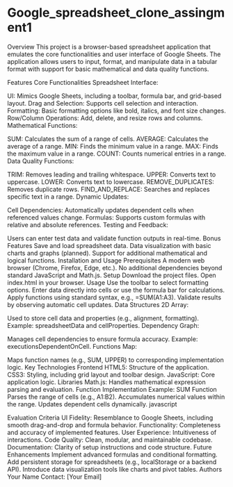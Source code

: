 # Google_spreadsheet_clone_assingment1
Overview
This project is a browser-based spreadsheet application that emulates the core functionalities and user interface of Google Sheets. The application allows users to input, format, and manipulate data in a tabular format with support for basic mathematical and data quality functions.

Features
Core Functionalities
Spreadsheet Interface:

UI: Mimics Google Sheets, including a toolbar, formula bar, and grid-based layout.
Drag and Selection: Supports cell selection and interaction.
Formatting: Basic formatting options like bold, italics, and font size changes.
Row/Column Operations: Add, delete, and resize rows and columns.
Mathematical Functions:

SUM: Calculates the sum of a range of cells.
AVERAGE: Calculates the average of a range.
MIN: Finds the minimum value in a range.
MAX: Finds the maximum value in a range.
COUNT: Counts numerical entries in a range.
Data Quality Functions:

TRIM: Removes leading and trailing whitespace.
UPPER: Converts text to uppercase.
LOWER: Converts text to lowercase.
REMOVE_DUPLICATES: Removes duplicate rows.
FIND_AND_REPLACE: Searches and replaces specific text in a range.
Dynamic Updates:

Cell Dependencies: Automatically updates dependent cells when referenced values change.
Formulas: Supports custom formulas with relative and absolute references.
Testing and Feedback:

Users can enter test data and validate function outputs in real-time.
Bonus Features
Save and load spreadsheet data.
Data visualization with basic charts and graphs (planned).
Support for additional mathematical and logical functions.
Installation and Usage
Prerequisites
A modern web browser (Chrome, Firefox, Edge, etc.).
No additional dependencies beyond standard JavaScript and Math.js.
Setup
Download the project files.
Open index.html in your browser.
Usage
Use the toolbar to select formatting options.
Enter data directly into cells or use the formula bar for calculations.
Apply functions using standard syntax, e.g., =SUM(A1:A3).
Validate results by observing automatic cell updates.
Data Structures
2D Array:

Used to store cell data and properties (e.g., alignment, formatting).
Example: spreadsheetData and cellProperties.
Dependency Graph:

Manages cell dependencies to ensure formula accuracy.
Example: executionsDependentOnCell.
Functions Map:

Maps function names (e.g., SUM, UPPER) to corresponding implementation logic.
Key Technologies
Frontend
HTML5: Structure of the application.
CSS3: Styling, including grid layout and toolbar design.
JavaScript: Core application logic.
Libraries
Math.js: Handles mathematical expression parsing and evaluation.
Function Implementation
Example: SUM Function
Parses the range of cells (e.g., A1:B2).
Accumulates numerical values within the range.
Updates dependent cells dynamically.
javascript

Evaluation Criteria
UI Fidelity: Resemblance to Google Sheets, including smooth drag-and-drop and formula behavior.
Functionality: Completeness and accuracy of implemented features.
User Experience: Intuitiveness of interactions.
Code Quality: Clean, modular, and maintainable codebase.
Documentation: Clarity of setup instructions and code structure.
Future Enhancements
Implement advanced formulas and conditional formatting.
Add persistent storage for spreadsheets (e.g., localStorage or a backend API).
Introduce data visualization tools like charts and pivot tables.
Authors
Your Name
Contact: [Your Email]
